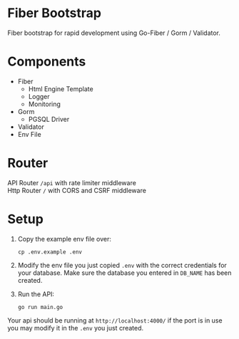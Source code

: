 # Fiber Bootstrap
Fiber bootstrap for rapid development using Go-Fiber / Gorm / Validator.

# Components
* Fiber
  * Html Engine Template
  * Logger
  * Monitoring
* Gorm
  * PGSQL Driver
* Validator  
* Env File

# Router 
API Router `/api` with rate limiter middleware  
Http Router `/` with CORS and CSRF middleware  

# Setup

1. Copy the example env file over:
    ```
    cp .env.example .env
    ```

2. Modify the env file you just copied `.env` with the correct credentials for your database. Make sure the database you entered in `DB_NAME` has been created.

3. Run the API:
    ```
    go run main.go
    ```
Your api should be running at `http://localhost:4000/` if the port is in use you may modify it in the `.env` you just created.